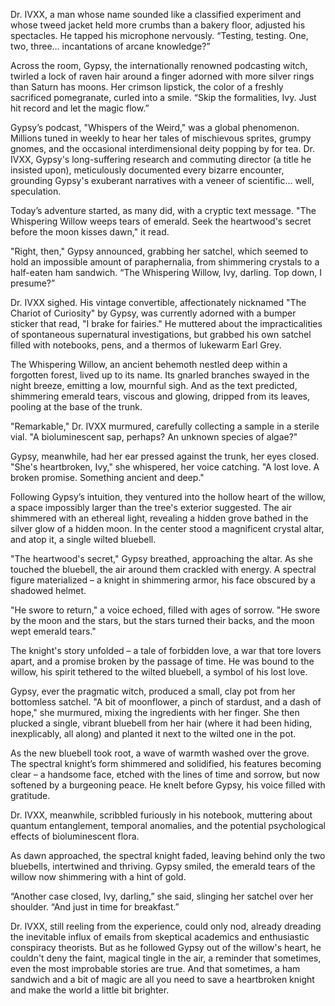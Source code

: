 Dr. IVXX, a man whose name sounded like a classified experiment and whose tweed jacket held more crumbs than a bakery floor, adjusted his spectacles. He tapped his microphone nervously. “Testing, testing. One, two, three… incantations of arcane knowledge?”

Across the room, Gypsy, the internationally renowned podcasting witch, twirled a lock of raven hair around a finger adorned with more silver rings than Saturn has moons.  Her crimson lipstick, the color of a freshly sacrificed pomegranate, curled into a smile. “Skip the formalities, Ivy.  Just hit record and let the magic flow.”

Gypsy’s podcast, "Whispers of the Weird," was a global phenomenon.  Millions tuned in weekly to hear her tales of mischievous sprites, grumpy gnomes, and the occasional interdimensional deity popping by for tea. Dr. IVXX, Gypsy's long-suffering research and commuting director (a title he insisted upon), meticulously documented every bizarre encounter, grounding Gypsy's exuberant narratives with a veneer of scientific… well, speculation.

Today’s adventure started, as many did, with a cryptic text message. "The Whispering Willow weeps tears of emerald. Seek the heartwood's secret before the moon kisses dawn," it read. 

"Right, then," Gypsy announced, grabbing her satchel, which seemed to hold an impossible amount of paraphernalia, from shimmering crystals to a half-eaten ham sandwich. “The Whispering Willow, Ivy, darling. Top down, I presume?”

Dr. IVXX sighed.  His vintage convertible, affectionately nicknamed "The Chariot of Curiosity" by Gypsy, was currently adorned with a bumper sticker that read, "I brake for fairies." He muttered about the impracticalities of spontaneous supernatural investigations, but grabbed his own satchel filled with notebooks, pens, and a thermos of lukewarm Earl Grey.

The Whispering Willow, an ancient behemoth nestled deep within a forgotten forest, lived up to its name. Its gnarled branches swayed in the night breeze, emitting a low, mournful sigh. And as the text predicted, shimmering emerald tears, viscous and glowing, dripped from its leaves, pooling at the base of the trunk.

"Remarkable," Dr. IVXX murmured, carefully collecting a sample in a sterile vial. "A bioluminescent sap, perhaps?  An unknown species of algae?"

Gypsy, meanwhile, had her ear pressed against the trunk, her eyes closed.  "She's heartbroken, Ivy," she whispered, her voice catching. "A lost love. A broken promise. Something ancient and deep."

Following Gypsy’s intuition, they ventured into the hollow heart of the willow, a space impossibly larger than the tree's exterior suggested.  The air shimmered with an ethereal light, revealing a hidden grove bathed in the silver glow of a hidden moon.  In the center stood a magnificent crystal altar, and atop it, a single wilted bluebell.

"The heartwood's secret," Gypsy breathed, approaching the altar.  As she touched the bluebell, the air around them crackled with energy.  A spectral figure materialized – a knight in shimmering armor, his face obscured by a shadowed helmet.

"He swore to return," a voice echoed, filled with ages of sorrow. "He swore by the moon and the stars, but the stars turned their backs, and the moon wept emerald tears."

The knight's story unfolded – a tale of forbidden love, a war that tore lovers apart, and a promise broken by the passage of time. He was bound to the willow, his spirit tethered to the wilted bluebell, a symbol of his lost love.

Gypsy, ever the pragmatic witch, produced a small, clay pot from her bottomless satchel. "A bit of moonflower, a pinch of stardust, and a dash of hope," she murmured, mixing the ingredients with her finger.  She then plucked a single, vibrant bluebell from her hair (where it had been hiding, inexplicably, all along) and planted it next to the wilted one in the pot.

As the new bluebell took root, a wave of warmth washed over the grove. The spectral knight’s form shimmered and solidified, his features becoming clear – a handsome face, etched with the lines of time and sorrow, but now softened by a burgeoning peace.  He knelt before Gypsy, his voice filled with gratitude.

Dr. IVXX, meanwhile, scribbled furiously in his notebook, muttering about quantum entanglement, temporal anomalies, and the potential psychological effects of bioluminescent flora.

As dawn approached, the spectral knight faded, leaving behind only the two bluebells, intertwined and thriving. Gypsy smiled, the emerald tears of the willow now shimmering with a hint of gold.

“Another case closed, Ivy, darling,” she said, slinging her satchel over her shoulder. “And just in time for breakfast.”

Dr. IVXX, still reeling from the experience, could only nod, already dreading the inevitable influx of emails from skeptical academics and enthusiastic conspiracy theorists.  But as he followed Gypsy out of the willow's heart, he couldn't deny the faint, magical tingle in the air, a reminder that sometimes, even the most improbable stories are true.  And that sometimes, a ham sandwich and a bit of magic are all you need to save a heartbroken knight and make the world a little bit brighter.
